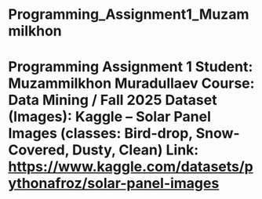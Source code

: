 # Programming_Assignment1_Muzammilkhon
 # Programming Assignment 1  **Student:** Muzammilkhon Muradullaev   **Course:** Data Mining / Fall 2025   **Dataset (Images):** Kaggle – Solar Panel Images (classes: Bird-drop, Snow-Covered, Dusty, Clean)   **Link:** https://www.kaggle.com/datasets/pythonafroz/solar-panel-images
